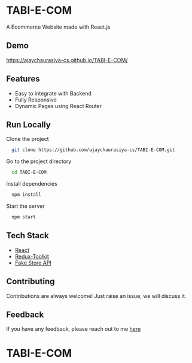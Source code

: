 ﻿# TABI-E-COM

A Ecommerce Website made with React.js 


## Demo
https://ajaychaurasiya-cs.github.io/TABI-E-COM/

## Features

- Easy to integrate with Backend
- Fully Responsive
- Dynamic Pages using React Router



## Run Locally

Clone the project

```bash
  git clone https://github.com/ajaychaurasiya-cs/TABI-E-COM.git
```

Go to the project directory

```bash
  cd TABI-E-COM
```

Install dependencies

```bash
  npm install
```

Start the server

```bash
  npm start
```



## Tech Stack

* [React](https://reactjs.org/)
* [Redux-Toolkit](https://redux-toolkit.js.org/)
* [Fake Store API](https://fakestoreapi.com/)

## Contributing

Contributions are always welcome!
Just raise an issue, we will discuss it.


## Feedback

If you have any feedback, please reach out to me [here](https://ajaychuarasiya-cs.github.io/)


# TABI-E-COM


